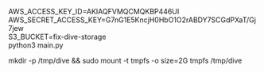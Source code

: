AWS_ACCESS_KEY_ID=AKIAQFVMQCMQKBP446UI \
AWS_SECRET_ACCESS_KEY=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 \
S3_BUCKET=fix-dive-storage \
python3 main.py

mkdir -p /tmp/dive && sudo mount -t tmpfs -o size=2G tmpfs /tmp/dive